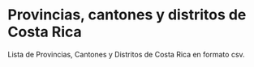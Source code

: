 # Provincias, cantones y distritos de Costa Rica
Lista de Provincias, Cantones y Distritos de Costa Rica en formato csv.
